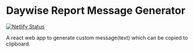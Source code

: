 # Daywise Report Message Generator

[![Netlify Status](https://api.netlify.com/api/v1/badges/3f70b631-1c82-4b7a-9007-35c62e23038c/deploy-status)](https://app.netlify.com/sites/bsd-daywise-report-message-generator/deploys)

A react web app to generate custom message(text) which can be copied to clipboard.